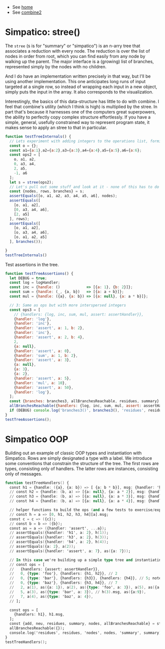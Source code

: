 <!DOCTYPE html>
<head>
  <title>Simpatico: stree()</title>
  <link rel="stylesheet" href="/style.css">
  <link id="favicon" rel="icon" type="image/svg+xml" href="data:image/svg+xml,
    <svg xmlns='http://www.w3.org/2000/svg' viewBox='0 0 1 1'>
      <rect width='1' height='1' fill='DodgerBlue' />
    </svg>"
  />
  <link rel="stylesheet" href="/kata/highlight.github-dark.css">
  <script type="module">
  import hljs from '/kata/highlight.min.js';
  import javascript from '/kata/highlight.javascript.min.js';
    hljs.registerLanguage('javascript', javascript);
    document.addEventListener('DOMContentLoaded', e => {
      document.querySelectorAll('pre code').forEach((elt) => {
        hljs.highlightElement(elt);
      });
    });
  </script>
</head>

  - See [home](/index.html)
  - See [combine2](./combine2.md)

# Simpatico: stree()
The `stree` (s is for "summary" or "simpatico") is an n-arry tree that associates a reduction with every node.
The reduction is over the list of nodes in order from root, which you can find easily from any node by walking up the parent.
The major interface is a (growing) list of branches, represented simply by the nodes with no children.

And I do have an implementation written precisely in that way, but I'll be using another implementation.
This one anticipates long runs of input targeted at a single row, so instead of wrapping each input in a new object, simply puts the input in the array.
It also corresponds to the visualization.

Interestingly, the basics of this data-structure has little to do with combine.
I feel that combine's utility (which I think is high) is multiplied by the stree.
In part that's because it harnesses one of the computers great superpowers, the ability to perfectly copy complex structure effortlessly.
If you have a simple, general, usefully constrained way to represent program state, it makes sense to apply an stree to that in particular.

```js
function testTreeInternals() {
  // Lets experiment with adding integers to the operations list, forming a trie
  const o = {};
  const a1={a:1},a2={a:2},a3={a:3},a4={a:4},a5={a:5},a6={a:6};
  const ops2 = [
    o, a1, a2,
    0, a3, a4,
    2, a5,
    -1, a6
  ];
  let s = stree(ops2);
  // Let's pull out some stuff and look at it - none of this has to do with combine()
  const {nodes, rows, branches} = s;
  assertEquals([o, a1, a2, a3, a4, a5, a6], nodes);
  assertEquals([
    [o, a1, a2],
    [0, a3, a4, a6],
    [2, a5]
  ], rows);
  assertEquals([
    [o, a1, a2],
    [o, a3, a4, a6],
    [o, a1, a2, a5]
  ], branches());

}
testTreeInternals()
```
Test assertions in the tree.
```js
function testTreeAssertions() {
  let DEBUG = true;
  const log = logHandler;
  const inc = {handle: ()            => [{a: 1}, {b: 2}]};
  const sum = {handle: (_, {a, b})   => [{a: a + b}]};
  const mul = {handle: ({a}, {a: b}) => [{a: null}, {a: a * b}]};

  // 3: Same as ops but with more interspersed integers
  const ops3 = [
    // {handlers: {log, inc, sum, mul, assert: assertHandler}},
    {handler: 'log'},
    {handler: 'inc'},
    {handler: 'assert', a: 1, b: 2},
    {handler: 'inc'},
    {handler: 'assert', a: 2, b: 4},
    2,
    {a: null},
    {handler: 'assert', a: 0},
    {handler: 'sum', a: 1, b: 2},
    {handler: 'assert', a: 3},
    {a: null},
    {a: 3},
    {a: 2},
    {handler: 'assert', a: 5},
    {handler: 'mul', a: 10},
    {handler: 'assert', a: 50},
    {handler: 'log'},
  ];
  const {branches: branches3, allBranchesReachable, residues, summary} = stree(ops3);
  allBranchesReachable({handlers: {log, inc, sum, mul, assert: assertHandler}});
  if (DEBUG) console.log('branches3()', branches3(), 'residues', residues, 'summary', summary);
}
testTreeAssertions();
```

# Simpatico OOP
Building out an example of classic OOP types and instantiation with Simpatico.
Rows are simply designated a type with a label.
We introduce some conventions that constrain the structure of the tree.
The first rows are types, consisting only of handlers.
The latter rows are instances, consisting only of messages.

```ada
function testTreeHandlers() {
  const h1 = {handle: ({a}, {a: b}) => [ {a: b * b}], msg: {handler: 'h1', a: 2}};
  // const h2 = {handle: (b, a) => [{a: null}, {a: a * 2}], msg: {handler: 'h2', a: 2}};
  // const h3 = {handle: (b, a) => [{a: null}, {a: a * 3}], msg: {handler: 'h3', a: 2}};
  // const h4 = {handle: (b, a) => [{a: null}, {a: a * 4}], msg: {handler: 'h4', a: 2}};

  // helper functions to build the ops (and a few tests to exercise/explain the intended use as authoring tools
  // const h = a => [0, h1, h2, h3, h4][a].msg;
  const c = c => ({c});
  // const b = b => ({b});
  const as = a => ({handler: 'assert', ...a});
  // assertEquals({handler: 'h1', a: 2}, h(1));
  // assertEquals({handler: 'h3', a: 2}, h(3));
  // assertEquals({handler: 'h4', a: 2}, h(4));
  // assertEquals({a: 2}, a(2));
  // assertEquals({handler: 'assert', a: 7}, as({a: 7}));

  // In this case we're building up a simple type tree and instantiating some of the types (and asserting things)
  // const ops = [
  //   {handlers: {assert: assertHandler}},
  //   0, {type: 'foo'}, {handlers: {h1, h2}}, // 2
  //   0, {type: 'bar'}, {handlers: {h3}}, {handlers: {h4}}, // 5; note the split handlers
  //   0, {type: 'baz'}, {handlers: {h3, h4}}, // 7
  //   2, a(1), as({a: 1}), a(2), as({type: 'foo', a: 3}), a(5), as({a: 8}),
  //   5, a(3), as({type: 'bar', a: 3}), // h(3).msg, as({a:9}),
  //   7, a(4), as({type: 'baz', a: 4}),
  // ];

  const ops = [
    {handlers: h1}, h1.msg,
  ];
  const {add, neu, residues, summary, nodes, allBranchesReachable} = stree(ops);
  allBranchesReachable({});
  console.log('residues', residues, 'nodes', nodes, 'summary', summary);
}
testTreeHandlers();
```
